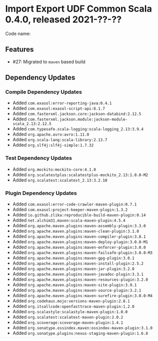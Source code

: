 # Import Export UDF Common Scala 0.4.0, released 2021-??-??

Code name:

## Features

* #27: Migrated to `maven` based build

## Dependency Updates

### Compile Dependency Updates

* Added `com.exasol:error-reporting-java:0.4.1`
* Added `com.exasol:exasol-script-api:6.1.7`
* Added `com.fasterxml.jackson.core:jackson-databind:2.12.5`
* Added `com.fasterxml.jackson.module:jackson-module-scala_2.13:2.12.5`
* Added `com.typesafe.scala-logging:scala-logging_2.13:3.9.4`
* Added `org.apache.avro:avro:1.11.0`
* Added `org.scala-lang:scala-library:2.13.7`
* Added `org.slf4j:slf4j-simple:1.7.32`

### Test Dependency Updates

* Added `org.mockito:mockito-core:4.1.0`
* Added `org.scalatestplus:scalatestplus-mockito_2.13:1.0.0-M2`
* Added `org.scalatest:scalatest_2.13:3.2.10`

### Plugin Dependency Updates

* Added `com.exasol:error-code-crawler-maven-plugin:0.7.1`
* Added `com.exasol:project-keeper-maven-plugin:1.3.2`
* Added `io.github.zlika:reproducible-build-maven-plugin:0.14`
* Added `net.alchim31.maven:scala-maven-plugin:4.5.4`
* Added `org.apache.maven.plugins:maven-assembly-plugin:3.3.0`
* Added `org.apache.maven.plugins:maven-clean-plugin:3.1.0`
* Added `org.apache.maven.plugins:maven-compiler-plugin:3.8.1`
* Added `org.apache.maven.plugins:maven-deploy-plugin:3.0.0-M1`
* Added `org.apache.maven.plugins:maven-enforcer-plugin:3.0.0`
* Added `org.apache.maven.plugins:maven-failsafe-plugin:3.0.0-M3`
* Added `org.apache.maven.plugins:maven-gpg-plugin:3.0.1`
* Added `org.apache.maven.plugins:maven-install-plugin:2.5.2`
* Added `org.apache.maven.plugins:maven-jar-plugin:3.2.0`
* Added `org.apache.maven.plugins:maven-javadoc-plugin:3.3.1`
* Added `org.apache.maven.plugins:maven-resources-plugin:3.2.0`
* Added `org.apache.maven.plugins:maven-site-plugin:3.9.1`
* Added `org.apache.maven.plugins:maven-source-plugin:3.2.1`
* Added `org.apache.maven.plugins:maven-surefire-plugin:3.0.0-M4`
* Added `org.codehaus.mojo:versions-maven-plugin:2.8.1`
* Added `org.itsallcode:openfasttrace-maven-plugin:1.2.0`
* Added `org.scalastyle:scalastyle-maven-plugin:1.0.0`
* Added `org.scalatest:scalatest-maven-plugin:2.0.2`
* Added `org.scoverage:scoverage-maven-plugin:1.4.1`
* Added `org.sonatype.ossindex.maven:ossindex-maven-plugin:3.1.0`
* Added `org.sonatype.plugins:nexus-staging-maven-plugin:1.6.8`

